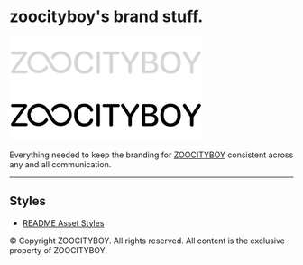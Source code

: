 # zoocityboy's brand stuff.

[![ZOOCITYBOY][logo_white]][zoocityboy_link_dark]
[![ZOOCITYBOY][logo_black]][zoocityboy_link_light]

Everything needed to keep the branding for [ZOOCITYBOY](https://github.com/zoocityboy) consistent across any and all communication.

---

## Styles

- [README Asset Styles](./styles/README)

© Copyright ZOOCITYBOY. All rights reserved. All content is the exclusive property of ZOOCITYBOY.

[logo_black]: https://raw.githubusercontent.com/zoocityboy/zoo_brand/main/styles/README/zoocityboy_dark.png#gh-light-mode-only
[logo_white]: https://raw.githubusercontent.com/zoocityboy/zoo_brand/main/styles/README/zoocityboy_light.png#gh-dark-mode-only
[zoocityboy_link_dark]: https://github.com/zoocityboy#gh-dark-mode-only
[zoocityboy_link_light]: https://github.com/zoocityboy#gh-light-mode-only